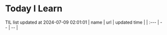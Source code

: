 # Today I Learn 
TIL list updated at 2024-07-09 02:01:01
| name | url | updated time |
| :--- | -- | -- |
